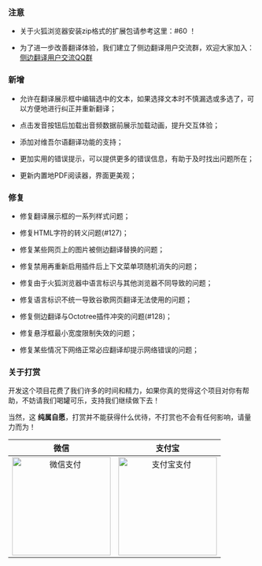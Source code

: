### 注意

* 关于火狐浏览器安装zip格式的扩展包请参考这里：#60 ！

* 为了进一步改善翻译体验，我们建立了侧边翻译用户交流群，欢迎大家加入：[侧边翻译用户交流QQ群](https://jq.qq.com/?_wv=1027&k=gT5EYfFB)

### 新增

* 允许在翻译展示框中编辑选中的文本，如果选择文本时不慎漏选或多选了，可以方便地进行纠正并重新翻译；

* 点击发音按钮后加载出音频数据前展示加载动画，提升交互体验；

* 添加对维吾尔语翻译功能的支持；

* 更加实用的错误提示，可以提供更多的错误信息，有助于及时找出问题所在；

* 更新内置地PDF阅读器，界面更美观；

### 修复

* 修复翻译展示框的一系列样式问题；

* 修复HTML字符的转义问题(#127)；

* 修复某些网页上的图片被侧边翻译替换的问题；

* 修复禁用再重新启用插件后上下文菜单项随机消失的问题；

* 修复由于火狐浏览器中语言标识与其他浏览器不同导致的问题；

* 修复语言标识不统一导致谷歌网页翻译无法使用的问题；

* 修复侧边翻译与Octotree插件冲突的问题(#128)；

* 修复悬浮框最小宽度限制失效的问题；

* 修复某些情况下网络正常必应翻译却提示网络错误的问题；

### 关于打赏

开发这个项目花费了我们许多的时间和精力，如果你真的觉得这个项目对你有帮助，不妨请我们喝罐可乐，支持我们继续做下去！

当然，这 __纯属自愿__，打赏并不能获得什么优待，不打赏也不会有任何影响，请量力而为！

| 微信 | 支付宝 |
| :-: | :-: |
| <img src="https://user-images.githubusercontent.com/25877145/80864662-b6617c00-8cb6-11ea-915a-582ca046118c.png" height=200 alt="微信支付"/> | <img src="https://user-images.githubusercontent.com/25877145/80864685-ced19680-8cb6-11ea-94e5-f5ca8e4389b9.jpg" height=200 alt="支付宝支付"/> |